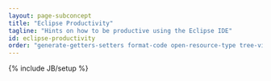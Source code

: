 ```yaml
---
layout: page-subconcept
title: "Eclipse Productivity"
tagline: "Hints on how to be productive using the Eclipse IDE"
id: eclipse-productivity
order: "generate-getters-setters format-code open-resource-type tree-views"
---
```

{% include JB/setup %}
